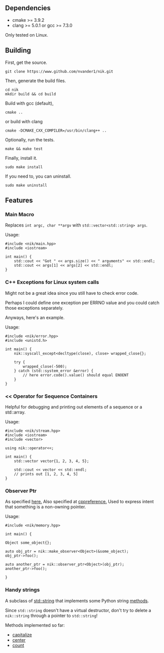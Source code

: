 ## Dependencies

   - cmake >= 3.9.2
   - clang >= 5.0.1 or gcc >= 7.3.0

   Only tested on Linux.

## Building

First, get the source.

    git clone https://www.github.com/nvander1/nik.git

Then, generate the build files.

    cd nik
    mkdir build && cd build

Build with gcc (default),

    cmake ..

or build with clang

    cmake -DCMAKE_CXX_COMPILER=/usr/bin/clang++ ..
    

Optionally, run the tests.

    make && make test

Finally, install it.

    sudo make install

If you need to, you can uninstall.

    sudo make uninstall


## Features

### Main Macro
Replaces `int argc, char **argv` with `std::vector<std::string> args`.

Usage:

    #include <nik/main.hpp>
    #include <iostream>

    int main() {
        std::cout << "Got " << args.size() << " arguments" << std::endl;
        std::cout << args[1] << args[2] << std::endl;
    }

### C++ Exceptions for Linux system calls
Might not be a great idea since you still have to check error code.

Perhaps I could define one exception per ERRNO value and you could
catch those exceptions separately.

Anyways, here's an example.

Usage:

    #include <nik/error.hpp>
    #include <unistd.h>

    int main() {
        nik::syscall_except<decltype(close), close> wrapped_close{};

        try {
            wrapped_close(-500);
        } catch (std::system_error &error) {
            // here error.code().value() should equal ENOENT
        }
    }


### \<\< Operator for Sequence Containers
Helpful for debugging and printing out elements of a sequence or a std::array.

Usage:

    #include <nik/stream.hpp>
    #include <iostream>
    #include <vector>

    using nik::operator<<;

    int main() {
        std::vector vector{1, 2, 3, 4, 5};

        std::cout << vector << std::endl;
        // prints out [1, 2, 3, 4, 5]
    }


### Observer Ptr
As specified [here.](http://www.open-std.org/jtc1/sc22/wg21/docs/papers/2014/n4336.html#memory.observer.ptr)
Also specified at [cppreference.](http://en.cppreference.com/w/cpp/experimental/observer_ptr)
Used to express intent that something is a non-owning pointer.

Usage:

    #include <nik/memory.hpp>

    int main() {

    Object some_object{};

    auto obj_ptr = nik::make_observer<Object>(&some_object);
    obj_ptr->foo();

    auto another_ptr = nik::observer_ptr<Object>(obj_ptr);
    another_ptr->foo();

    }


### Handy strings
A subclass of [std::string](http://en.cppreference.com/w/cpp/string/basic_string<Paste>)
that implements some Python string [methods](https://docs.python.org/3/library/stdtypes.html#string-methods).

Since `std::string` doesn't have a virtual destructor, don't try to delete a
`nik::string` through a pointer to `std::string`!

Methods implemented so far:

* [capitalize](https://docs.python.org/3/library/stdtypes.html#str.capitalize)
* [center](https://docs.python.org/3/library/stdtypes.html#str.center)
* [count](https://docs.python.org/3/library/stdtypes.html#str.count)
